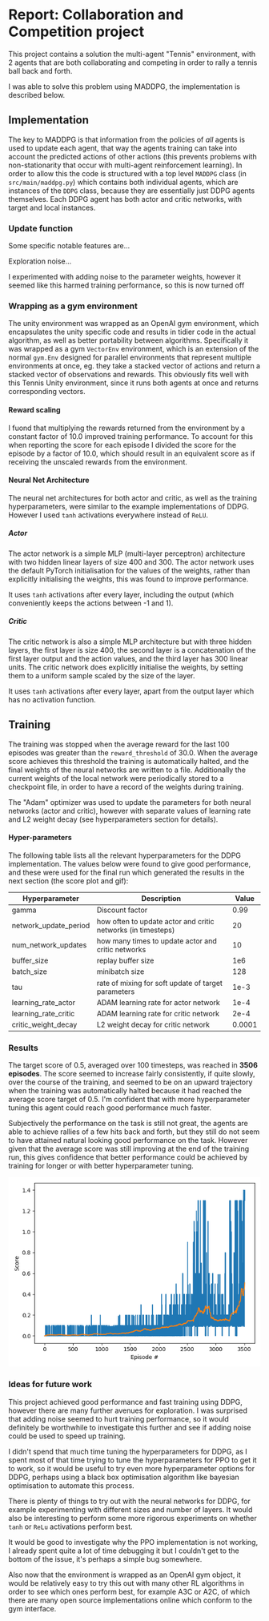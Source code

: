 # Report: Collaboration and Competition project

This project contains a solution the multi-agent "Tennis" environment, with 2 agents that are both collaborating and 
competing in order to rally a tennis ball back and forth.

I was able to solve this problem using MADDPG, the implementation is described below.

## Implementation
The key to MADDPG is that information from the policies of _all_ agents is used to update each agent, that way the agents
training can take into account the predicted actions of other actions (this prevents problems with non-stationarity that
occur with multi-agent reinforcement learning). In order to allow this the code is structured with a top level `MADDPG` class 
(in `src/main/maddpg.py`) which contains both individual agents, which are instances of the `DDPG` class, because they are essentially
just DDPG agents themselves. Each DDPG agent has both actor and critic networks, with target and local instances.

### Update function


Some specific notable features are... 

Exploration noise...

I experimented with adding noise to the parameter weights, however it seemed like this harmed training performance, so this is now
turned off

### Wrapping as a gym environment
The unity environment was wrapped as an OpenAI gym environment, which encapsulates the unity specific code and results in tidier
code in the actual algorithm, as well as better portability between algorithms. Specifically it was wrapped as a gym `VectorEnv` environment, 
which is an extension of the normal `gym.Env` designed for parallel environments that represent multiple environments at once, eg. they take a stacked vector of actions and 
return a stacked vector of observations and rewards. This obviously fits well with this Tennis Unity environment, since it runs both agents at once and 
returns corresponding vectors.

#### Reward scaling
I fuond that multiplying the rewards returned from the environment by a constant factor of 10.0 improved training performance. 
To account for this when reporting the score for each episode I divided the score for the episode by a factor of 10.0, 
which should result in an equivalent score as if receiving the unscaled rewards from the environment.



#### Neural Net Architecture
The neural net architectures for both actor and critic, as well as the training hyperparameters, were similar
to the example implementations of DDPG. However I used `tanh` activations everywhere instead of `ReLU`.

##### Actor
The actor network is a simple MLP (multi-layer perceptron) architecture with two hidden linear layers of size 400 and 300.
The actor network uses the default PyTorch initialisation for the values of the weights, rather than explicitly initialising
the weights, this was found to improve performance.

It uses `tanh` activations after every layer, including the output (which conveniently keeps the actions between -1 and 1).

##### Critic
The critic network is also a simple MLP architecture but with three hidden layers, the first layer is size 400, the second
layer is a concatenation of the first layer output and the action values, and the third layer has 300 linear units.
The critic network does explicitly initialise the weights, by setting them to a uniform sample scaled by the size of the layer.

It uses `tanh` activations after every layer, apart from the output layer which has no activation function.

## Training 
The training was stopped when the average reward for the last 100 episodes was greater than the 
`reward_threshold` of 30.0. When the average score achieves this threshold the 
training is automatically halted, and the final weights of the neural networks are written to a file. 
Additionally the current weights of the local network were periodically stored to a checkpoint file, in order to 
have a record of the weights during training. 

The "Adam" optimizer was used to update the parameters for both neural networks (actor and critic), however with separate values of learning rate
and L2 weight decay (see hyperparameters section for details).


#### Hyper-parameters
The following table lists all the relevant hyperparameters for the DDPG implementation. The values below were found to give good 
performance, and these were used for the final run which generated the results in the next section (the score plot and gif):

Hyperparameter | Description | Value
--- | --- | ---
gamma | Discount factor | 0.99 
network_update_period | how often to update actor and critic networks (in timesteps) | 20
num_network_updates | how many times to update actor and critic networks | 10
buffer_size | replay buffer size | 1e6
batch_size | minibatch size | 128 
tau | rate of mixing for soft update of target parameters | 1e-3
learning_rate_actor | ADAM learning rate for actor network | 1e-4 
learning_rate_critic | ADAM learning rate for critic network | 2e-4 
critic_weight_decay | L2 weight decay for critic network | 0.0001  


### Results
The target score of 0.5, averaged over 100 timesteps, was reached in **3506 episodes**. The score seemed to increase
fairly consistently, if quite slowly, over the course of the training, and seemed to be on an upward trajectory when the 
training was automatically halted because it had reached the average score target of 0.5. I'm confident that with more 
hyperparameter tuning this agent could reach good performance much faster.

Subjectively the performance on the task is still not great, the agents are able to achieve rallies of a few hits back and forth,
but they still do not seem to have attained natural looking good performance on the task. However given that the average score
was still improving at the end of the training run, this gives confidence that better performance could be achieved by 
training for longer or with better hyperparameter tuning.

![Score by episode](img/reached_target.png "Score")

### Ideas for future work
This project achieved good performance and fast training using DDPG, however there are many further avenues for exploration.
I was surprised that adding noise seemed to hurt training performance, so it would definitely be worthwhile to investigate this
further and see if adding noise could be used to speed up training. 

I didn't spend that much time tuning the hyperparameters for DDPG, as I spent most of that time trying to tune the hyperparameters
for PPO to get it to work, so it would be useful to try even more hyperparameter options for DDPG, perhaps using a
black box optimisation algorithm like bayesian optimisation to automate this process.

There is plenty of things to try out with the neural networks for DDPG, for example experimenting with different sizes and number of
layers. It would also be interesting to perform some more rigorous experiments on whether `tanh` or `ReLu` activations perform best.

It would be good to investigate why the PPO implementation is not working, I already spent quite a lot of time debugging it
but I couldn't get to the bottom of the issue, it's perhaps a simple bug somewhere.

Also now that the environment is wrapped as an OpenAI gym object, it would be relatively easy to try this out with many other RL algorithms
in order to see which ones perform best, for example A3C or A2C, of which there are many open source implementations online which conform
to the gym interface. 